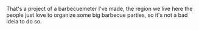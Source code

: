 That's a project of a barbecuemeter I've made, the region we live here the people just love to organize some big barbecue parties, so it's not a bad ideia to do so. 
